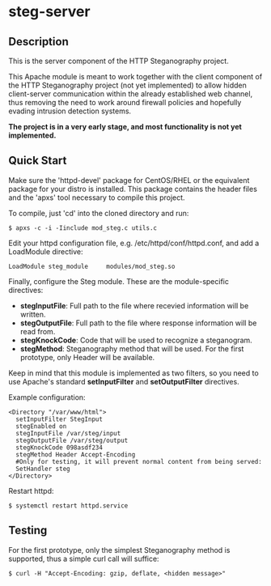 steg-server
===========

Description
-----------
This is the server component of the HTTP Steganography project. 

This Apache module is meant to work together with the client component of the HTTP Steganography project (not yet implemented) to allow hidden client-server communication within the already established web channel, thus removing the need to work around firewall policies and hopefully evading intrusion detection systems. 

**The project is in a very early stage, and most functionality is not yet implemented.**

Quick Start
-----------
Make sure the 'httpd-devel' package for CentOS/RHEL or the equivalent package for your distro is installed. This package contains the header files and the 'apxs' tool necessary to compile this project.

To compile, just 'cd' into the cloned directory and run:
```
$ apxs -c -i -Iinclude mod_steg.c utils.c
```

Edit your httpd configuration file, e.g. /etc/httpd/conf/httpd.conf, and add a LoadModule directive:
```
LoadModule steg_module     modules/mod_steg.so
```

Finally, configure the Steg module. These are the module-specific directives:
* **stegInputFile**: Full path to the file where recevied information will be written.
* **stegOutputFile**: Full path to the file where response information will be read from.
* **stegKnockCode**: Code that will be used to recognize a steganogram.
* **stegMethod**: Steganography method that will be used. For the first prototype, only Header will be available.

Keep in mind that this module is implemented as two filters, so you need to use Apache's standard **setInputFilter** and **setOutputFilter** directives.


Example configuration:
```
<Directory "/var/www/html">
  setInputFilter StegInput
  stegEnabled on
  stegInputFile /var/steg/input
  stegOutputFile /var/steg/output
  stegKnockCode 098asdf234
  stegMethod Header Accept-Encoding
  #Only for testing, it will prevent normal content from being served:
  SetHandler steg
</Directory>

```

Restart httpd:
```
$ systemctl restart httpd.service
```

Testing
-------
For the first prototype, only the simplest Steganography method is supported, thus a simple curl call will suffice:
```
$ curl -H "Accept-Encoding: gzip, deflate, <hidden message>"
```






